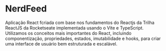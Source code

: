 # NerdFeed
Aplicação React fcriada com base nos fundamentos do Reactjs da Trilha ReactJS da Rocketseate implementada usando o Vite e TypeScript. Utilizamos os conceitos mais importantes do React, incluindo componentização, propriedades, estados, imutabilidade e hooks, para criar uma interface de usuário bem estruturada e escalável.
